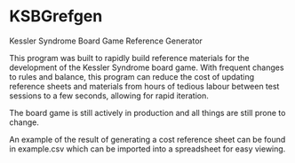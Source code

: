 # KSBGrefgen
Kessler Syndrome Board Game Reference Generator

This program was built to rapidly build reference materials for the development of the 
Kessler Syndrome board game. With frequent changes to rules and balance, this program can 
reduce the cost of updating reference sheets and materials from hours of tedious labour 
between test sessions to a few seconds, allowing for rapid iteration. 


The board game is still actively in production and all things are still prone to change.

An example of the result of generating a cost reference sheet can be found in example.csv
which can be imported into a spreadsheet for easy viewing. 
